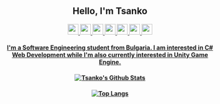 <h2 align='center'>
  Hello, I'm Tsanko 
</h2>

<p align='center'>
    <a href="https://www.facebook.com/profile.php?id=1462063293"><img src="https://camo.githubusercontent.com/8f245234577766478eaf3ee72b0615e99bb9ef3eaa56e1c37f75692811181d5c/68747470733a2f2f6564656e742e6769746875622e696f2f537570657254696e7949636f6e732f696d616765732f7376672f66616365626f6f6b2e737667" width="25" height="25"/>  
  <a href="https://www.linkedin.com/in/tsankotsanev/"><img src="https://camo.githubusercontent.com/c8a9c5b414cd812ad6a97a46c29af67239ddaeae08c41724ff7d945fb4c047e5/68747470733a2f2f6564656e742e6769746875622e696f2f537570657254696e7949636f6e732f696d616765732f7376672f6c696e6b6564696e2e737667" width="25" height="25"/> 
  <a href="https://mail.google.com/mail/u/0/?fs=1&tf=cm&to=tsanko.tsanev.business@gmail.com&su&shva=1"><img src="https://www.freeiconspng.com/thumbs/gmail-icon/gmail-logo-icon-2.png" width="25" height="25"/> 
    <a href="https://discordapp.com/users/239142055266353152/"><img src="https://www.freeiconspng.com/thumbs/discord-icon/discord-chat-for-gamers-social-networking-icon-9.png" width="25" height="25"/> 
      <a href="https://twitch.tv/whitez9"><img src="https://cdn0.iconfinder.com/data/icons/social-network-7/50/16-512.png" width="25" height="25"/> 
        <a href="https://steamcommunity.com/profiles/76561198059982957/"><img src="https://camo.githubusercontent.com/2e51cfa2846afbace22819d8c7dd9afad50d0a414ad1d7d30e811952706f548d/68747470733a2f2f6564656e742e6769746875622e696f2f537570657254696e7949636f6e732f696d616765732f7376672f737465616d2e737667" width="25" height="25"/> 
          <a href="https://open.spotify.com/user/21xwsr5cso4ooumcm34jh2mui?si=0e40e0e840b4457d"><img src="https://camo.githubusercontent.com/15d4e1b8bf3ed25b7131cc93f248f86cc42deaf9e19fdb61aa1ba3b46e0400a5/68747470733a2f2f6564656e742e6769746875622e696f2f537570657254696e7949636f6e732f696d616765732f7376672f73706f746966792e737667" width="25" height="25"/> 
</p>

<h4 align='center'>
I'm a Software Engineering student from Bulgaria. 
I am interested in C# Web Development while I'm also currently interested in Unity Game Engine.
</h4>

<h4 align='center'>
<img align="center" src="https://github-readme-stats.vercel.app/api?username=tsankotsanev&theme=nord&show_icons=true" alt="Tsanko's Github Stats">
</p>     
          
<h4 align='center'>  
  
[![Top Langs](https://github-readme-stats.vercel.app/api/top-langs/?username=tsankotsanev&layout=compact&theme=nord)](https://github.com/anuraghazra/github-readme-stats)
</p>          
          
    

